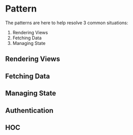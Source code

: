 # Pattern

The patterns are here to help resolve 3 common situations:
  1. Rendering Views
  2. Fetching Data
  3. Managing State

## Rendering Views

## Fetching Data

## Managing State

## Authentication
## HOC

